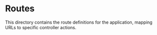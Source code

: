 # Routes

This directory contains the route definitions for the application, mapping URLs to specific controller actions.